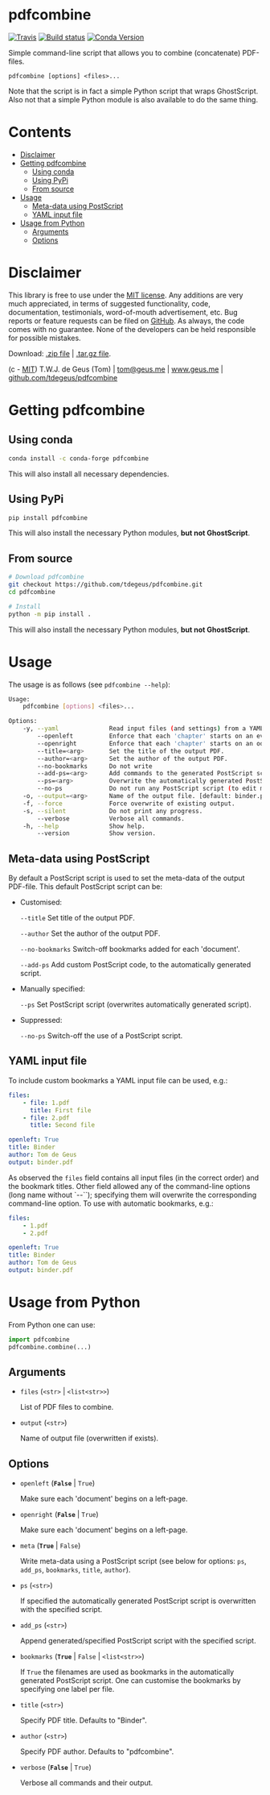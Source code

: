 # pdfcombine

[![Travis](https://travis-ci.org/tdegeus/pdfcombine.svg?branch=master)](https://travis-ci.org/tdegeus/pdfcombine)
[![Build status](https://ci.appveyor.com/api/projects/status/d0v6sudee1m7iuvh?svg=true)](https://ci.appveyor.com/project/tdegeus/pdfcombine)
[![Conda Version](https://img.shields.io/conda/vn/conda-forge/pdfcombine.svg)](https://anaconda.org/conda-forge/pdfcombine)


Simple command-line script that allows you to combine (concatenate) PDF-files.

```none
pdfcombine [options] <files>...
```

Note that the script is in fact a simple Python script that wraps GhostScript. 
Also not that a simple Python module is also available to do the same thing.

# Contents

<!-- MarkdownTOC -->

- [Disclaimer](#disclaimer)
- [Getting pdfcombine](#getting-pdfcombine)
  - [Using conda](#using-conda)
  - [Using PyPi](#using-pypi)
  - [From source](#from-source)
- [Usage](#usage)
  - [Meta-data using PostScript](#meta-data-using-postscript)
  - [YAML input file](#yaml-input-file)
- [Usage from Python](#usage-from-python)
  - [Arguments](#arguments)
  - [Options](#options)

<!-- /MarkdownTOC -->

# Disclaimer

This library is free to use under the [MIT license](https://github.com/tdegeus/pdfcombine/blob/master/LICENSE). Any additions are very much appreciated, in terms of suggested functionality, code, documentation, testimonials, word-of-mouth advertisement, etc. Bug reports or feature requests can be filed on [GitHub](https://github.com/tdegeus/pdfcombine). As always, the code comes with no guarantee. None of the developers can be held responsible for possible mistakes.

Download: [.zip file](https://github.com/tdegeus/pdfcombine/zipball/master) | [.tar.gz file](https://github.com/tdegeus/pdfcombine/tarball/master).

(c - [MIT](https://github.com/tdegeus/pdfcombine/blob/master/LICENSE)) T.W.J. de Geus (Tom) | tom@geus.me | www.geus.me | [github.com/tdegeus/pdfcombine](https://github.com/tdegeus/pdfcombine)

# Getting pdfcombine

## Using conda

```bash
conda install -c conda-forge pdfcombine
```

This will also install all necessary dependencies.

## Using PyPi

```bash
pip install pdfcombine
```

This will also install the necessary Python modules, **but not GhostScript**.

## From source

```bash
# Download pdfcombine
git checkout https://github.com/tdegeus/pdfcombine.git
cd pdfcombine

# Install
python -m pip install .
```

This will also install the necessary Python modules, **but not GhostScript**.

# Usage

The usage is as follows (see `pdfcombine --help`):

```bash
Usage:
    pdfcombine [options] <files>...

Options:
    -y, --yaml              Read input files (and settings) from a YAML-file.
        --openleft          Enforce that each 'chapter' starts on an even page.
        --openright         Enforce that each 'chapter' starts on an odd page.
        --title=<arg>       Set the title of the output PDF.
        --author=<arg>      Set the author of the output PDF.
        --no-bookmarks      Do not write
        --add-ps=<arg>      Add commands to the generated PostScript script.
        --ps=<arg>          Overwrite the automatically generated PostScript script.
        --no-ps             Do not run any PostScript script (to edit meta-data).
    -o, --output=<arg>      Name of the output file. [default: binder.pdf]
    -f, --force             Force overwrite of existing output.
    -s, --silent            Do not print any progress.
        --verbose           Verbose all commands.
    -h, --help              Show help.
        --version           Show version.
```

## Meta-data using PostScript

By default a PostScript script is used to set the meta-data of the output PDF-file.
This default PostScript script can be:

+   Customised:

    `--title`
        Set title of the output PDF.

    `--author`
        Set the author of the output PDF.

    `--no-bookmarks`
        Switch-off bookmarks added for each 'document'.

    `--add-ps`
        Add custom PostScript code, to the automatically generated script.

+   Manually specified:

    `--ps`
        Set PostScript script (overwrites automatically generated script).

+   Suppressed:

    `--no-ps`
        Switch-off the use of a PostScript script.

## YAML input file

To include custom bookmarks a YAML input file can be used, e.g.:

```yaml
files:
    - file: 1.pdf
      title: First file
    - file: 2.pdf
      title: Second file

openleft: True
title: Binder
author: Tom de Geus
output: binder.pdf
```

As observed the `files` field contains all input files (in the correct order) and the
bookmark titles. Other field allowed any of the command-line options (long name without `--``);
specifying them will overwrite the corresponding command-line option.
To use with automatic bookmarks, e.g.:

```yaml
files:
    - 1.pdf
    - 2.pdf

openleft: True
title: Binder
author: Tom de Geus
output: binder.pdf
```

# Usage from Python

From Python one can use:

```python
import pdfcombine
pdfcombine.combine(...)
```

## Arguments

+   `files` (`<str>` | `<list<str>>`)
    
    List of PDF files to combine.

+   `output` (`<str>`)
    
    Name of output file (overwritten if exists).

## Options

+   `openleft` (**`False`** | `True`)
    
    Make sure each 'document' begins on a left-page.

+   `openright` (**`False`** | `True`)
    
    Make sure each 'document' begins on a left-page.

+   `meta` (**`True`** | `False`)
    
    Write meta-data using a PostScript script
    (see below for options: `ps`, `add_ps`, `bookmarks`, `title`, `author`).

+   `ps` (`<str>`)
    
    If specified the automatically generated PostScript script is overwritten with
    the specified script.

+   `add_ps` (`<str>`)
    
    Append generated/specified PostScript script with the specified script.

+   `bookmarks` (**`True`** | `False` | `<list<str>>`)
    
    If `True` the filenames are used as bookmarks in the automatically generated
    PostScript script. One can customise the bookmarks by specifying one label per file.

+   `title` (`<str>`)
    
    Specify PDF title. Defaults to "Binder".

+   `author` (`<str>`)
    
    Specify PDF author. Defaults to "pdfcombine".

+   `verbose` (**`False`** | `True`)
    
    Verbose all commands and their output.
